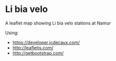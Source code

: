 Li bia velo
===========

A leaflet map showing Li bia velo stations at Namur

Using:
* https://developer.jcdecaux.com/
* http://leafletjs.com/
* http://getbootstrap.com/
